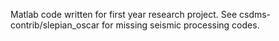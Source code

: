 Matlab code written for first year research project. See csdms-contrib/slepian_oscar for missing seismic processing codes.
